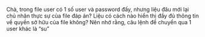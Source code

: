 Chà, trong file user có 1 số user và password đấy, nhưng liệu đâu mới lại chủ nhân thực sự của file đáp án?
Liệu có cách nào hiển thị đầy đủ thông tin về quyền sở hữu của file không? 
Nên nhớ rằng, câu lệnh để chuyển qua 1 user khác là “su”
